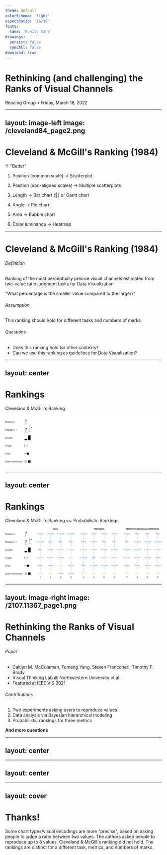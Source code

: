 ```yaml
---
theme: default
colorSchema: 'light'
aspectRatio: '16/10'
fonts:
  sans: 'Nunito Sans'
drawings: 
  persist: false
  syncAll: false
download: true
---
```


# Rethinking (and challenging) the Ranks of Visual Channels

Reading Group • Friday, March 18, 2022

<!-- https://sli.dev/builtin/layouts.html -->
<!-- https://sli.dev/custom/directory-structure.html -->
<!-- https://sli.dev/custom/#frontmatter-configures -->
<!-- https://fonts.google.com/specimen/Nunito+Sans -->
<!-- https://sli.dev/custom/fonts.html -->
<!-- https://github.com/slidevjs/themes/blob/%40slidev/theme-default%40v0.21.2/packages/theme-default/package.json#L22 -->
<!-- https://sli.dev/guide/animations.html#click-animations -->
<!-- https://github.com/slidevjs/slidev/blob/v0.28.10/packages/client/builtin/Tweet.vue -->
<!-- https://sli.dev/guide/drawing.html#persist-drawings -->
<!-- https://github.com/antfu/talks/blob/master/2021-04-29/src/slides.md?plain=1 -->
<!-- https://github.com/antfu/drauu -->
<!-- https://www.compart.com/en/unicode/block/U+A700 -->
<!-- ꜐ -->
<!-- ꜐ ꜍ -->
<!-- https://sli.dev/guide/animations.html#v-clicks -->
<!-- https://sli.dev/guide/navigation.html -->

---
layout: image-left
image: /cleveland84_page2.png
---

# Cleveland & McGill's Ranking (1984)

↑ "Better"

<v-clicks>

1. Position (common scale) → Scatterplot

2. Position (non-aligned scales) → Multiple scatterplots

3. Length → Bar chart (🧂) or Gantt chart

4. Angle → Pie chart

5. Area → Bubble chart

6. Color luminance → Heatmap

</v-clicks>

---

# Cleveland & McGill's Ranking (1984)

###### Definition

Ranking of the most perceptually precise visual channels estimated from two-value ratio judgment tasks for Data Visualization

"What percentage is the smaller value compared to the larger?"

<v-click>

###### Assumption

This ranking should hold for different tasks and numbers of marks

</v-click>

<v-click>

###### Questions

- Does this ranking hold for other contexts?
- Can we use this ranking as guidelines for Data Visualization?

</v-click>

---
layout: center
---

# Rankings

Cleveland & McGill's Ranking

![Cleveland and McGill's ranking](/cleveland_ranking.png)

---
layout: center
---

# Rankings

Cleveland & McGill's Ranking vs. Probabilistic Rankings

![Cleveland and McGill's ranking vs. probabilistic rankings](/cleveland_new_rankings.png)

---
layout: image-right
image: /2107.11367_page1.png
---

# Rethinking the Ranks of Visual Channels

###### Paper

- Caitlyn M. McColeman, Fumeng Yang, Steven Franconeri, Timothy F. Brady
- Visual Thinking Lab @ Northwestern University et al.
- Featured at IEEE VIS 2021

<v-click>

###### Contributions

1. Two experiments asking users to reproduce values
2. Data analysis via Bayesian hierarchical modeling
3. Probabilistic rankings for three metrics

</v-click>

<v-click>

**And more questions**

</v-click>

---
layout: center
---

<Tweet id="1451954409794150403" />

---
layout: center
---

<div grid="~ cols-2 gap-2">

<Tweet id="1501933645262569474" />
<Tweet id="1501938190118100998" />

</div>

---
layout: cover
---

# Thanks!

Some chart types/visual encodings are more "precise", based on asking people to judge a ratio between two values. The authors asked people to reproduce up to 8 values. Cleveland & McGill's ranking did not hold. The rankings are distinct for a different task, metrics, and numbers of marks.

